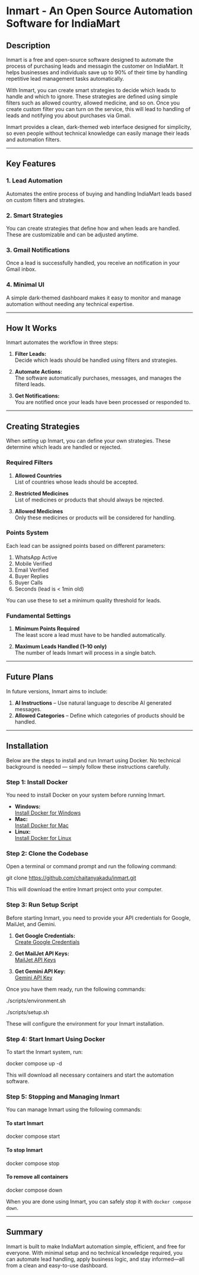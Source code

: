 # Inmart - An Open Source Automation Software for IndiaMart

## Description

Inmart is a free and open-source software designed to automate the process of purchasing leads and messagin the customer on IndiaMart. It helps businesses and individuals save up to 90% of their time by handling repetitive lead management tasks automatically.

With Inmart, you can create smart strategies to decide which leads to handle and which to ignore. These strategies are defined using simple filters such as allowed country, allowed medicine, and so on. Once you create custom filter you can turn on the service, this will lead to handling of leads and notifying you about purchases via Gmail.

Inmart provides a clean, dark-themed web interface designed for simplicity, so even people without technical knowledge can easily manage their leads and automation filters.

---

## Key Features

### 1. Lead Automation

Automates the entire process of buying and handling IndiaMart leads based on custom filters and strategies.

### 2. Smart Strategies

You can create strategies that define how and when leads are handled. These are customizable and can be adjusted anytime.

### 3. Gmail Notifications

Once a lead is successfully handled, you receive an notification in your Gmail inbox.

### 4. Minimal UI

A simple dark-themed dashboard makes it easy to monitor and manage automation without needing any technical expertise.

---

## How It Works

Inmart automates the workflow in three steps:

1. **Filter Leads:**  
   Decide which leads should be handled using filters and strategies.

2. **Automate Actions:**  
   The software automatically purchases, messages, and manages the filterd leads.

3. **Get Notifications:**  
   You are notified once your leads have been processed or responded to.

---

## Creating Strategies

When setting up Inmart, you can define your own strategies. These determine which leads are handled or rejected.

### Required Filters

1. **Allowed Countries**  
   List of countries whose leads should be accepted.

2. **Restricted Medicines**  
   List of medicines or products that should always be rejected.

3. **Allowed Medicines**  
   Only these medicines or products will be considered for handling.

### Points System

Each lead can be assigned points based on different parameters:

1. WhatsApp Active
2. Mobile Verified
3. Email Verified
4. Buyer Replies
5. Buyer Calls
6. Seconds (lead is < 1min old)

You can use these to set a minimum quality threshold for leads.

### Fundamental Settings

1. **Minimum Points Required**  
   The least score a lead must have to be handled automatically.

2. **Maximum Leads Handled (1–10 only)**  
   The number of leads Inmart will process in a single batch.

---

## Future Plans

In future versions, Inmart aims to include:

1. **AI Instructions** – Use natural language to describe AI generated messages.
2. **Allowed Categories** – Define which categories of products should be handled.

---

## Installation

Below are the steps to install and run Inmart using Docker. No technical background is needed — simply follow these instructions carefully.

### Step 1: Install Docker

You need to install Docker on your system before running Inmart.

- **Windows:**  
  [Install Docker for Windows](https://docs.docker.com/desktop/setup/install/windows-install/)
- **Mac:**  
  [Install Docker for Mac](https://docs.docker.com/desktop/setup/install/mac-install/)
- **Linux:**  
  [Install Docker for Linux](https://docs.docker.com/desktop/setup/install/linux/)

### Step 2: Clone the Codebase

Open a terminal or command prompt and run the following command:

git clone https://github.com/chaitanyakadu/inmart.git

This will download the entire Inmart project onto your computer.

### Step 3: Run Setup Script

Before starting Inmart, you need to provide your API credentials for Google, MailJet, and Gemini.

1. **Get Google Credentials:**  
   [Create Google Credentials](https://developers.google.com/workspace/guides/create-credentials)

2. **Get MailJet API Keys:**  
   [MailJet API Keys](https://app.mailjet.com/account/api_keys)

3. **Get Gemini API Key:**  
   [Gemini API Key](https://ai.google.dev/gemini-api/docs/api-key)

Once you have them ready, run the following commands:

./scripts/environment.sh

./scripts/setup.sh

These will configure the environment for your Inmart installation.

### Step 4: Start Inmart Using Docker

To start the Inmart system, run:

docker compose up -d

This will download all necessary containers and start the automation software.

### Step 5: Stopping and Managing Inmart

You can manage Inmart using the following commands:

#### To start Inmart

docker compose start

#### To stop Inmart

docker compose stop

#### To remove all containers

docker compose down

When you are done using Inmart, you can safely stop it with `docker compose down`.

---

## Summary

Inmart is built to make IndiaMart automation simple, efficient, and free for everyone. With minimal setup and no technical knowledge required, you can automate lead handling, apply business logic, and stay informed—all from a clean and easy-to-use dashboard.
